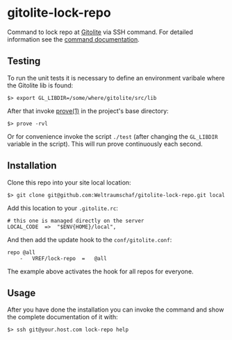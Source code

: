 # gitolite-lock-repo

Command to lock repo at [Gitolite][gitolite] via SSH command.
For detailed information see the [command documentation][doc].

## Testing

To run the unit tests it is necessary to define an environment varibale where
the Gitolite lib is found:

    $> export GL_LIBDIR=/some/where/gitolite/src/lib

After that invoke [prove(1)][prove] in the project's base directory:

    $> prove -rvl

Or for convenience invoke the script `./test` (after changing the `GL_LIBDIR`
variable in the script). This will run prove continuously each second.

## Installation

Clone this repo into your site local location:

    $> git clone git@github.com:Weltraumschaf/gitolite-lock-repo.git local

Add this location to your `.gitolite.rc`:

    # this one is managed directly on the server
    LOCAL_CODE  =>  "$ENV{HOME}/local",

And then add the update hook to the `conf/gitolite.conf`:

    repo @all
        -   VREF/lock-repo  =   @all

The example above activates the hook for all repos for everyone.

## Usage

After you have done the installation you can invoke the command and show the
complete documentation of it with:

    $> ssh git@your.host.com lock-repo help

[gitolite]: http://gitolite.com/gitolite/index.html
[doc]:      https://raw.githubusercontent.com/Weltraumschaf/gitolite-lock-repo/master/commands/lock-repo
[prove]:    http://linux.die.net/man/1/prove
